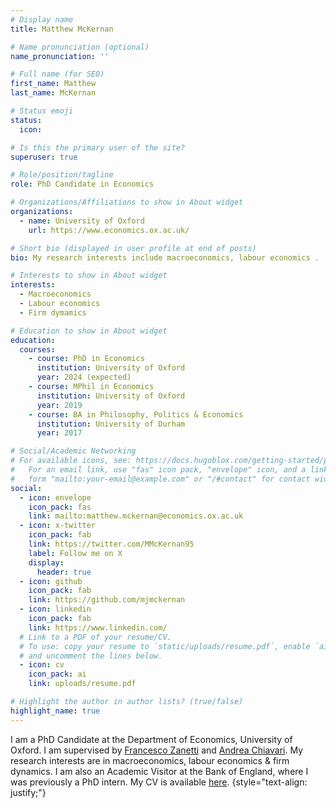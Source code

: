 ```yaml
---
# Display name
title: Matthew McKernan

# Name pronunciation (optional)
name_pronunciation: ''

# Full name (for SEO)
first_name: Matthew
last_name: McKernan

# Status emoji
status:
  icon: 

# Is this the primary user of the site?
superuser: true

# Role/position/tagline
role: PhD Candidate in Economics

# Organizations/Affiliations to show in About widget
organizations:
  - name: University of Oxford 
    url: https://www.economics.ox.ac.uk/

# Short bio (displayed in user profile at end of posts)
bio: My research interests include macroeconomics, labour economics .

# Interests to show in About widget
interests:
  - Macroeconomics
  - Labour economics
  - Firm dymamics

# Education to show in About widget
education:
  courses:
    - course: PhD in Economics
      institution: University of Oxford
      year: 2024 (expected)
    - course: MPhil in Economics
      institution: University of Oxford
      year: 2019
    - course: BA in Philosophy, Politics & Economics
      institution: University of Durham
      year: 2017

# Social/Academic Networking
# For available icons, see: https://docs.hugoblox.com/getting-started/page-builder/#icons
#   For an email link, use "fas" icon pack, "envelope" icon, and a link in the
#   form "mailto:your-email@example.com" or "/#contact" for contact widget.
social:
  - icon: envelope
    icon_pack: fas
    link: mailto:matthew.mckernan@economics.ox.ac.uk
  - icon: x-twitter
    icon_pack: fab
    link: https://twitter.com/MMcKernan95
    label: Follow me on X
    display:
      header: true
  - icon: github
    icon_pack: fab
    link: https://github.com/mjmckernan
  - icon: linkedin
    icon_pack: fab
    link: https://www.linkedin.com/
  # Link to a PDF of your resume/CV.
  # To use: copy your resume to `static/uploads/resume.pdf`, enable `ai` icons in `params.yaml`,
  # and uncomment the lines below.
  - icon: cv
    icon_pack: ai
    link: uploads/resume.pdf

# Highlight the author in author lists? (true/false)
highlight_name: true
---
```


I am a PhD Candidate at the Department of Economics, University of Oxford. I am supervised by [Francesco Zanetti](https://users.ox.ac.uk/~wadh4073/) and [Andrea Chiavari](https://sites.google.com/view/andreachiavari/home). My research interests are in macroeconomics, labour economics & firm dynamics. I am also an Academic Visitor at the Bank of England, where I was previously a PhD intern. My CV is available [here](uploads/resume.pdf).
{style="text-align: justify;"}
